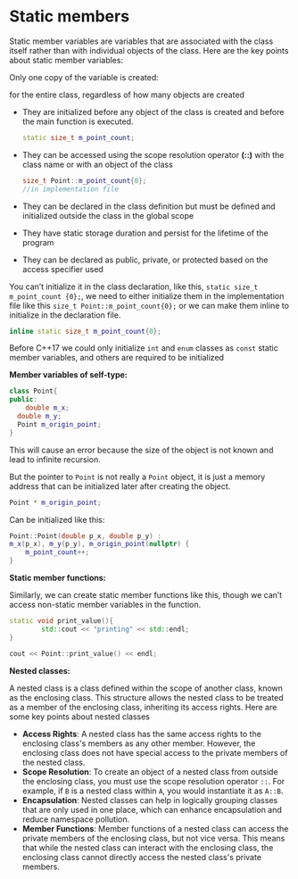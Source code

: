 # Static members

Static member variables are variables that are associated with the class itself rather than with individual objects of the class. Here are the key points about static member variables:

Only one copy of the variable is created:

for the entire class, regardless of how many objects are created

- They are initialized before any object of the class is created and before the main function is executed.
    
    ```cpp
    static size_t m_point_count;
    ```
    
- They can be accessed using the scope resolution operator **(::)** with the class name or with an object of the class
    
    ```cpp
    size_t Point::m_point_count{0}; 
    //in implementation file
    ```
    
- They can be declared in the class definition but must be defined and initialized outside the class in the global scope
- They have static storage duration and persist for the lifetime of the program
- They can be declared as public, private, or protected based on the access specifier used

You can’t initialize it in the class declaration, like this, `static size_t m_point_count {0};`, we need to either initialize them in the implementation file like this `size_t Point::m_point_count{0};` or we can make them inline to initialize in the declaration file.

```cpp
inline static size_t m_point_count{0}; 
```

Before C++17 we could only initialize `int` and `enum` classes as `const` static member variables, and others are required to be initialized 

**Member variables of self-type:**

```cpp
class Point{
public: 
	double m_x;
  double m_y;
  Point m_origin_point; 
}
```

This will cause an error because the size of the object is not known and lead to infinite recursion.

But the pointer to `Point` is not really a `Point` object, it is just a memory address that can be initialized later after creating the object.

```cpp
Point * m_origin_point;
```

Can be initialized like this:

```cpp
Point::Point(double p_x, double p_y) : 
m_x(p_x), m_y(p_y), m_origin_point(nullptr) {
    m_point_count++;
}
```

**Static member functions:**

Similarly, we can create static member functions like this, though we can’t access non-static member variables in the function.

```cpp
static void print_value(){
        std::cout << "printing" << std::endl;
}
```

```cpp
cout << Point::print_value() << endl;
```

**Nested classes:**

A nested class is a class defined within the scope of another class, known as the enclosing class. This structure allows the nested class to be treated as a member of the enclosing class, inheriting its access rights. Here are some key points about nested classes

- **Access Rights**: A nested class has the same access rights to the enclosing class's members as any other member. However, the enclosing class does not have special access to the private members of the nested class.
- **Scope Resolution**: To create an object of a nested class from outside the enclosing class, you must use the scope resolution operator `::`. For example, if `B` is a nested class within `A`, you would instantiate it as `A::B`.
- **Encapsulation**: Nested classes can help in logically grouping classes that are only used in one place, which can enhance encapsulation and reduce namespace pollution.
- **Member Functions**:
Member functions of a nested class can access the private members of the enclosing class, but not vice versa. This means that while the nested class can interact with the enclosing class, the enclosing class cannot directly access the nested class's private members.